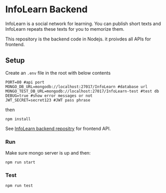# InfoLearn Backend
InfoLearn is a social network for learning. You can publish short texts and InfoLearn repeats these texts for you to memorize them.

This repository is the backend code in Nodejs. it proivdes all APIs for frontend.

## Setup
Create an `.env` file in the root with below contents
```
PORT=80 #api port
MONGO_DB_URL=mongodb://localhost:27017/InfoLearn #database url
MONGO_TEST_DB_URL=mongodb://localhost:27017/InfoLearn-test #test db
DEBUG=true #show error messages or not
JWT_SECRET=secret123 #JWT pass phrase
```
then
```
npm install
```
See [InfoLearn backend repositry](https://github.com/ferrriii/infolearn-backend) for frontend API.


### Run
Make sure mongo server is up and then:
```
npm run start
```
### Test
```
npm run test
```